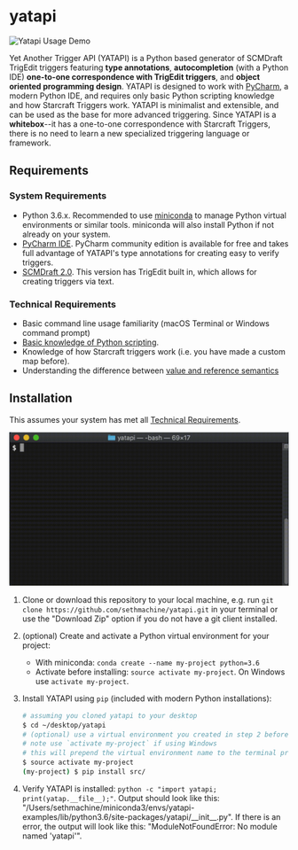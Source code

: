 # yatapi

![Yatapi Usage Demo](img/yatapi-usage.gif "Yatapi Usage")

Yet Another Trigger API (YATAPI) is a Python based generator of SCMDraft TrigEdit triggers featuring **type annotations**, **autocompletion** (with a Python IDE) **one-to-one correspondence with TrigEdit triggers**, and **object oriented programming design**.  YATAPI is designed to work with [PyCharm](https://www.jetbrains.com/pycharm/download/#section=mac), a modern Python IDE, and requires only basic Python scripting knowledge and how Starcraft Triggers work.  YATAPI is minimalist and extensible, and can be used as the base for more advanced triggering.  Since YATAPI is a **whitebox**--it has a one-to-one correspondence with Starcraft Triggers, there is no need to learn a new specialized triggering language or framework.  

## Requirements

### System Requirements

* Python 3.6.x.  Recommended to use [miniconda](https://docs.conda.io/en/latest/miniconda.html) to manage Python virtual environments or similar tools.  miniconda will also install Python if not already on your system.
* [PyCharm IDE](https://www.jetbrains.com/pycharm/download/).  PyCharm community edition is available for free and takes full advantage of YATAPI's type annotations for creating easy to verify triggers.  
* [SCMDraft 2.0](http://www.stormcoast-fortress.net/cntt/software/scmdraft/download/).  This version has TrigEdit built in, which allows for creating triggers via text.

### Technical Requirements

* Basic command line usage familiarity (macOS Terminal or Windows command prompt)
* [Basic knowledge of Python scripting](https://www.python.org/about/gettingstarted/).  
* Knowledge of how Starcraft triggers work (i.e. you have made a custom map before).
* Understanding the difference between [value and reference semantics](https://stackoverflow.com/questions/373419/whats-the-difference-between-passing-by-reference-vs-passing-by-value)


## Installation

This assumes your system has met all [Technical Requirements](#technical-requirements).


![Install YATAPI Demo](img/install-yatapi-gif.gif "Install Yatapi Demo")

1.  Clone or download this repository to your local machine, e.g. run `git clone https://github.com/sethmachine/yatapi.git` in your terminal or use the "Download Zip" option if you do not have a git client installed.

2.  (optional) Create and activate a Python virtual environment for your project:
    * With miniconda: `conda create --name my-project python=3.6`
    * Activate before installing: `source activate my-project`.  On Windows use `activate my-project`.  

3.  Install YATAPI using `pip` (included with modern Python installations):
    ```bash
    # assuming you cloned yatapi to your desktop
    $ cd ~/desktop/yatapi
    # (optional) use a virtual environment you created in step 2 before installing
    # note use `activate my-project` if using Windows
    # this will prepend the virtual environment name to the terminal prompt
    $ source activate my-project
    (my-project) $ pip install src/
    ```

4.  Verify YATAPI is installed: `python -c "import yatapi; print(yatap.__file__);"`.  Output should look like this: "/Users/sethmachine/miniconda3/envs/yatapi-examples/lib/python3.6/site-packages/yatapi/\_\_init\_\_.py".  If there is an error, the output will look like this: "ModuleNotFoundError: No module named 'yatapi'".  
